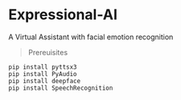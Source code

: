 # Expressional-AI
A Virtual Assistant with facial emotion recognition

>Prereuisites
```
pip install pyttsx3
pip install PyAudio
pip install deepface
pip install SpeechRecognition
```
